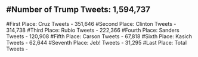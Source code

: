 #Number of Trump Tweets: 1,594,737
---
#First Place: Cruz Tweets - 351,646
#Second Place: Clinton Tweets - 314,738
#Third Place: Rubio Tweets - 222,366
#Fourth Place: Sanders Tweets - 120,908
#Fifth Place: Carson Tweets - 67,818
#Sixth Place: Kasich Tweets - 62,644
#Seventh Place: Jeb! Tweets - 31,295
#Last Place: Total Tweets -  
